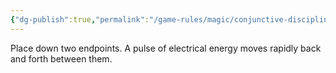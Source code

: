 ```yaml
---
{"dg-publish":true,"permalink":"/game-rules/magic/conjunctive-disciplines/lightning-spells/static-arc/"}
---
```


Place down two endpoints. A pulse of electrical energy moves rapidly back and forth between them.